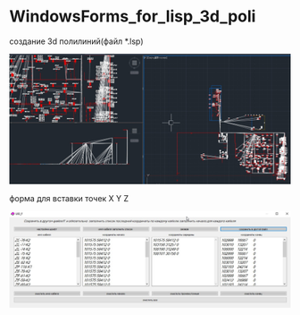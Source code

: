 # WindowsForms_for_lisp_3d_poli
 создание 3d полилиний(файл *.lsp)

![alt text](https://github.com/fishman123456/WindowsForms_for_lisp_3d_poli/blob/main/кабель%203d%20polilyne.jpg)

форма для вставки точек X Y Z 

![форма для вставки точек X Y Z ](https://github.com/fishman123456/WindowsForms_for_lisp_3d_poli/blob/main/форма%20для%20создания.jpg)
 

